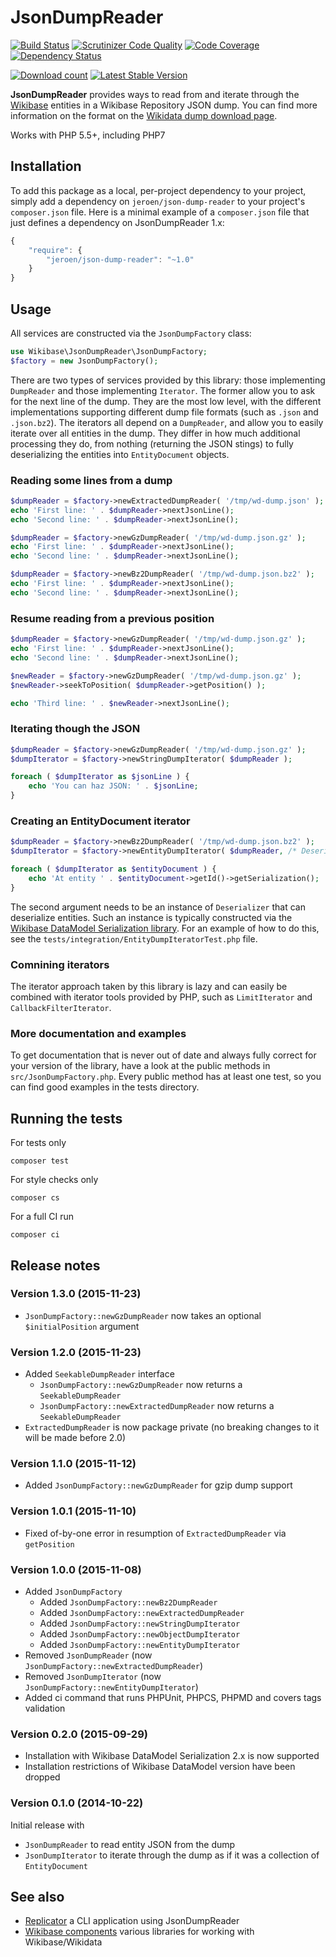 # JsonDumpReader

[![Build Status](https://secure.travis-ci.org/JeroenDeDauw/JsonDumpReader.png?branch=master)](http://travis-ci.org/JeroenDeDauw/JsonDumpReader)
[![Scrutinizer Code Quality](https://scrutinizer-ci.com/g/JeroenDeDauw/JsonDumpReader/badges/quality-score.png?b=master)](https://scrutinizer-ci.com/g/JeroenDeDauw/JsonDumpReader/?branch=master)
[![Code Coverage](https://scrutinizer-ci.com/g/JeroenDeDauw/JsonDumpReader/badges/coverage.png?b=master)](https://scrutinizer-ci.com/g/JeroenDeDauw/JsonDumpReader/?branch=master)
[![Dependency Status](https://www.versioneye.com/php/jeroen:json-dump-reader/dev-master/badge.svg)](https://www.versioneye.com/php/jeroen:json-dump-reader/dev-master)

[![Download count](https://poser.pugx.org/jeroen/json-dump-reader/d/total.png)](https://packagist.org/packages/jeroen/json-dump-reader)
[![Latest Stable Version](https://poser.pugx.org/jeroen/json-dump-reader/version.png)](https://packagist.org/packages/jeroen/json-dump-reader)

**JsonDumpReader** provides ways to read from and iterate through the [Wikibase](http://wikiba.se/)
entities in a Wikibase Repository JSON dump. You can find more information on the format on the
[Wikidata dump download page](https://www.wikidata.org/wiki/Wikidata:Database_download).

Works with PHP 5.5+, including PHP7

## Installation

To add this package as a local, per-project dependency to your project, simply add a
dependency on `jeroen/json-dump-reader` to your project's `composer.json` file.
Here is a minimal example of a `composer.json` file that just defines a dependency on
JsonDumpReader 1.x:

```js
{
    "require": {
        "jeroen/json-dump-reader": "~1.0"
    }
}
```

## Usage

All services are constructed via the `JsonDumpFactory` class:

```php
use Wikibase\JsonDumpReader\JsonDumpFactory;
$factory = new JsonDumpFactory();
```

There are two types of services provided by this library: those implementing `DumpReader` and those
implementing `Iterator`. The former allow you to ask for the next line of the dump. They are the most
low level, with the different implementations supporting different dump file formats (such as `.json`
and `.json.bz2`). The iterators all depend on a `DumpReader`, and allow you to easily iterate over
all entities in the dump. They differ in how much additional processing they do, from nothing (returning
the JSON stings) to fully deserializing the entities into `EntityDocument` objects.

### Reading some lines from a dump

```php
$dumpReader = $factory->newExtractedDumpReader( '/tmp/wd-dump.json' );
echo 'First line: ' . $dumpReader->nextJsonLine();
echo 'Second line: ' . $dumpReader->nextJsonLine();
```

```php
$dumpReader = $factory->newGzDumpReader( '/tmp/wd-dump.json.gz' );
echo 'First line: ' . $dumpReader->nextJsonLine();
echo 'Second line: ' . $dumpReader->nextJsonLine();
```

```php
$dumpReader = $factory->newBz2DumpReader( '/tmp/wd-dump.json.bz2' );
echo 'First line: ' . $dumpReader->nextJsonLine();
echo 'Second line: ' . $dumpReader->nextJsonLine();
```

### Resume reading from a previous position

```php
$dumpReader = $factory->newGzDumpReader( '/tmp/wd-dump.json.gz' );
echo 'First line: ' . $dumpReader->nextJsonLine();
echo 'Second line: ' . $dumpReader->nextJsonLine();

$newReader = $factory->newGzDumpReader( '/tmp/wd-dump.json.gz' );
$newReader->seekToPosition( $dumpReader->getPosition() );

echo 'Third line: ' . $newReader->nextJsonLine();
```

### Iterating though the JSON

```php
$dumpReader = $factory->newGzDumpReader( '/tmp/wd-dump.json.gz' );
$dumpIterator = $factory->newStringDumpIterator( $dumpReader );

foreach ( $dumpIterator as $jsonLine ) {
	echo 'You can haz JSON: ' . $jsonLine;
}
```

### Creating an EntityDocument iterator

```php
$dumpReader = $factory->newBz2DumpReader( '/tmp/wd-dump.json.bz2' );
$dumpIterator = $factory->newEntityDumpIterator( $dumpReader, /* Deserializer */ $entityDeserializer );

foreach ( $dumpIterator as $entityDocument ) {
	echo 'At entity ' . $entityDocument->getId()->getSerialization();
}
```

The second argument needs to be an instance of  `Deserializer` that can deserialize entities.
Such an instance is typically constructed via the [Wikibase DataModel Serialization library](https://github.com/wmde/WikibaseDataModelSerialization). For an example of how to
do this, see the `tests/integration/EntityDumpIteratorTest.php` file.

### Comnining iterators

The iterator approach taken by this library is lazy and can easily be combined with iterator tools
provided by PHP, such as `LimitIterator` and `CallbackFilterIterator`.

### More documentation and examples

To get documentation that is never out of date and always fully correct for your version of the library,
have a look at the public methods in `src/JsonDumpFactory.php`. Every public method has at least one
test, so you can find good examples in the tests directory.

## Running the tests

For tests only

    composer test

For style checks only

	composer cs

For a full CI run

	composer ci

## Release notes

### Version 1.3.0 (2015-11-23)

* `JsonDumpFactory::newGzDumpReader` now takes an optional `$initialPosition` argument

### Version 1.2.0 (2015-11-23)

* Added `SeekableDumpReader` interface
	* `JsonDumpFactory::newGzDumpReader` now returns a `SeekableDumpReader`
	* `JsonDumpFactory::newExtractedDumpReader` now returns a `SeekableDumpReader`
* `ExtractedDumpReader` is now package private (no breaking changes to it will be made before 2.0)

### Version 1.1.0 (2015-11-12)

* Added `JsonDumpFactory::newGzDumpReader` for gzip dump support

### Version 1.0.1 (2015-11-10)

* Fixed of-by-one error in resumption of `ExtractedDumpReader` via `getPosition`

### Version 1.0.0 (2015-11-08)

* Added `JsonDumpFactory`
	* Added `JsonDumpFactory::newBz2DumpReader`
	* Added `JsonDumpFactory::newExtractedDumpReader`
	* Added `JsonDumpFactory::newStringDumpIterator`
	* Added `JsonDumpFactory::newObjectDumpIterator`
	* Added `JsonDumpFactory::newEntityDumpIterator`
* Removed `JsonDumpReader` (now `JsonDumpFactory::newExtractedDumpReader`)
* Removed `JsonDumpIterator` (now `JsonDumpFactory::newEntityDumpIterator`)
* Added ci command that runs PHPUnit, PHPCS, PHPMD and covers tags validation

### Version 0.2.0 (2015-09-29)

* Installation with Wikibase DataModel Serialization 2.x is now supported
* Installation restrictions of Wikibase DataModel version have been dropped

### Version 0.1.0 (2014-10-22)

Initial release with

* `JsonDumpReader` to read entity JSON from the dump
* `JsonDumpIterator` to iterate through the dump as if it was a collection of `EntityDocument`

## See also

* [Replicator](https://github.com/JeroenDeDauw/Replicator) a CLI application using JsonDumpReader
* [Wikibase components](http://wikiba.se/components/) various libraries for working with Wikibase/Wikidata
